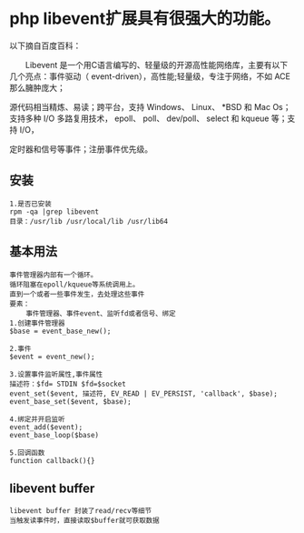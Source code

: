 php libevent扩展具有很强大的功能。<br>
==
以下摘自百度百科：


　　Libevent 是一个用C语言编写的、轻量级的开源高性能网络库，主要有以下几个亮点：事件驱动（ event-driven），高性能;轻量级，专注于网络，不如 ACE 那么臃肿庞大；

源代码相当精炼、易读；跨平台，支持 Windows、 Linux、 *BSD 和 Mac Os；支持多种 I/O 多路复用技术， epoll、 poll、 dev/poll、 select 和 kqueue 等；支持 I/O，

定时器和信号等事件；注册事件优先级。

安装
---
    1.是否已安装
    rpm -qa |grep libevent      
    目录：/usr/lib /usr/local/lib /usr/lib64
基本用法
--
    事件管理器内部有一个循环。
    循环阻塞在epoll/kqueue等系统调用上。
    直到一个或者一些事件发生，去处理这些事件
    要素：
        事件管理器、事件event、监听fd或者信号、绑定
    1.创建事件管理器
    $base = event_base_new();
    
    2.事件
    $event = event_new();
    
    3.设置事件监听属性,事件属性
    描述符：$fd= STDIN $fd=$socket
    event_set($event, 描述符, EV_READ | EV_PERSIST, 'callback', $base);
    event_base_set($event, $base);
    
    4.绑定并开启监听
    event_add($event);
    event_base_loop($base)
    
    5.回调函数
    function callback(){}
    
libevent buffer
--
    libevent buffer 封装了read/recv等细节
    当触发读事件时，直接读取$buffer就可获取数据
